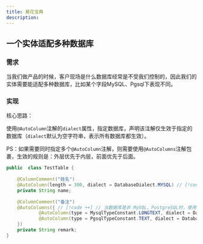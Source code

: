 ```yaml
---
title: 葵花宝典
description:
---
```


## 一个实体适配多种数据库

### 需求

当我们做产品的时候，客户现场是什么数据库经常是不受我们控制的，因此我们的实体需要能适配多种数据库，比如某个字段MySQL、Pgsql下表现不同。

### 实现

核心思路：

使用`@AutoColumn`注解的`dialect`属性，指定数据库，声明该注解仅生效于指定的数据库（`dialect`默认为空字符串，表示所有数据库都生效）。

PS：如果需要同时指定多个`@AutoColumn`注解，则需要使用`@AutoColumns`注解包裹，生效的规则是：外层优先于内层，前面优先于后面。

```java
public  class TestTable {
    
    @ColumnComment("姓名")
    @AutoColumn(length = 300, dialect = DatabaseDialect.MYSQL) // [!code ++] // 仅针对Mysql
    private String name;
    
    @ColumnComment("备注")
    @AutoColumns({ // [!code ++] // 当数据库是非 MySQL、PostgreSQL时，使用框架默认映射规则
            @AutoColumn(type = MysqlTypeConstant.LONGTEXT, dialect = DatabaseDialect.Mysql), // [!code ++] // 当数据库是 MySQL时，使用LONGTEXT
            @AutoColumn(type = PgsqlTypeConstant.TEXT, dialect = DatabaseDialect.Pgsql) // [!code ++]  // 当数据库是 PostgreSQL时，使用TEXT
    })
    private String remark;
}
```
